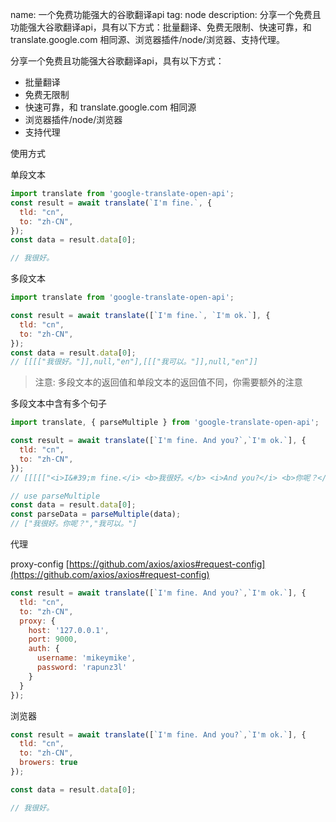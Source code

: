 name: 一个免费功能强大的谷歌翻译api
tag: node
description: 分享一个免费且功能强大谷歌翻译api，具有以下方式：批量翻译、免费无限制、快速可靠，和 translate.google.com 相同源、浏览器插件/node/浏览器、支持代理。

分享一个免费且功能强大谷歌翻译api，具有以下方式：

- 批量翻译
- 免费无限制
- 快速可靠，和 translate.google.com 相同源
- 浏览器插件/node/浏览器
- 支持代理

使用方式

单段文本
```javascript
import translate from 'google-translate-open-api';
const result = await translate(`I'm fine.`, {
  tld: "cn",
  to: "zh-CN",
});
const data = result.data[0];

// 我很好。
```

多段文本
```javascript
import translate from 'google-translate-open-api';

const result = await translate([`I'm fine.`, `I'm ok.`], {
  tld: "cn",
  to: "zh-CN",
});
const data = result.data[0];
// [[[["我很好。"]],null,"en"],[[["我可以。"]],null,"en"]]
```

> 注意: 多段文本的返回值和单段文本的返回值不同，你需要额外的注意

多段文本中含有多个句子

```javascript
import translate, { parseMultiple } from 'google-translate-open-api';

const result = await translate([`I'm fine. And you?`,`I'm ok.`], {
  tld: "cn",
  to: "zh-CN",
});
// [[[[["<i>I&#39;m fine.</i> <b>我很好。</b> <i>And you?</i> <b>你呢？</b>"]],null,"en"],[[["我可以。"]],null,"en"]]]

// use parseMultiple
const data = result.data[0];
const parseData = parseMultiple(data);
// ["我很好。你呢？","我可以。"]
```

代理

proxy-config [https://github.com/axios/axios#request-config](https://github.com/axios/axios#request-config)
```javascript
const result = await translate([`I'm fine. And you?`,`I'm ok.`], {
  tld: "cn",
  to: "zh-CN",
  proxy: {
    host: '127.0.0.1',
    port: 9000,
    auth: {
      username: 'mikeymike',
      password: 'rapunz3l'
    }
  }
});
```

浏览器

```javascript
const result = await translate([`I'm fine. And you?`,`I'm ok.`], {
  tld: "cn",
  to: "zh-CN",
  browers: true
});

const data = result.data[0];

// 我很好。
```
